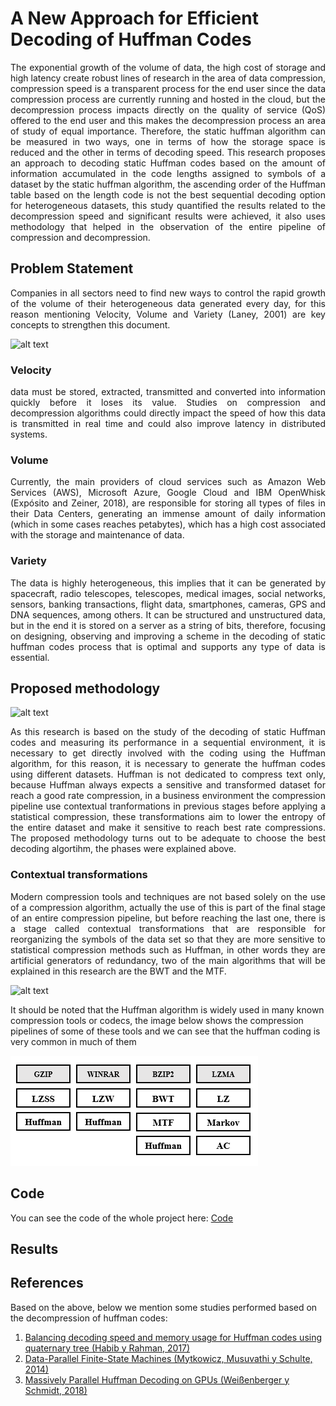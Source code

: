 # A New Approach for Efficient Decoding of Huffman Codes

<p align="justify">   
The exponential growth of the volume of data, the high cost of storage and high latency create robust lines of research in the area of data compression, compression speed is a transparent process for the end user since the data compression process are currently running and hosted in the cloud, but the decompression process impacts directly on the quality of service (QoS) offered to the end user and this makes the decompression process an area of study of equal importance. Therefore, the static huffman algorithm can be measured in two ways, one in terms of how the storage space is reduced and the other in terms of decoding speed. This research proposes an approach to decoding static Huffman codes based on the amount of information accumulated in the code lengths assigned to symbols of a dataset by the static huffman algorithm, the ascending order of the Huffman table based on the length code is not the best sequential decoding option for heterogeneous datasets, this study quantified the results related to the decompression speed and significant results were achieved, it also uses methodology that helped in the observation of the entire pipeline of compression and decompression.
</p>

## Problem Statement

<p align="justify">  
Companies in all sectors need to find new ways to control the rapid growth of the volume of their heterogeneous data generated every day, for this reason mentioning Velocity, Volume and Variety (Laney, 2001) are key concepts to strengthen this document.
</p>

![alt text](https://wittline.github.io/Huffman-decoding/images/3vs.png)

### Velocity
<p align="justify"> 
data must be stored, extracted, transmitted and converted into information quickly before it loses its value. Studies on compression and decompression algorithms could directly impact the speed of how this data is transmitted in real time and could also improve latency in distributed systems.
</p>

### Volume
<p align="justify"> 
Currently, the main providers of cloud services such as Amazon Web Services (AWS), Microsoft Azure, Google Cloud and IBM OpenWhisk (Expósito and Zeiner, 2018), are responsible for storing all types of files in their Data Centers, generating an immense amount of daily information (which in some cases reaches petabytes), which has a high cost associated with the storage and maintenance of data.
</p>

### Variety
<p align="justify"> 
The data is highly heterogeneous, this implies that it can be generated by spacecraft, radio telescopes, telescopes, medical images, social networks, sensors, banking transactions, flight data, smartphones, cameras, GPS and DNA sequences, among others. It can be structured and unstructured data, but in the end it is stored on a server as a string of bits, therefore, focusing on designing, observing and improving a scheme in the decoding of static huffman codes process that is optimal and supports any type of data is essential.
</p>


## Proposed methodology

![alt text](https://wittline.github.io/Huffman-decoding/images/meto.png)

<p align="justify"> 
As this research is based on the study of the decoding of static Huffman codes and measuring its performance in a sequential environment, it is necessary to get directly involved with the coding using the Huffman algorithm, for this reason, it is necessary to generate the huffman codes using different datasets. Huffman is not dedicated to compress text only, because Huffman always expects a sensitive and transformed dataset for reach a good rate compression, in a business environment the compression pipeline use contextual tranformations in previous stages before applying a statistical compression, these transformations aim to lower the entropy of the entire dataset and make it sensitive to reach best rate compressions. The proposed methodology turns out to be adequate to choose the best decoding algortihm, the phases were explained above.
</p>

### Contextual transformations
<p align="justify"> 
Modern compression tools and techniques are not based solely on the use of a compression algorithm, actually the use of this is part of the final stage of an entire compression pipeline, but before reaching the last one, there is a stage called contextual transformations that are responsible for reorganizing the symbols of the data set so that they are more sensitive to statistical compression methods such as Huffman, in other words they are artificial generators of redundancy, two of the main algorithms that will be explained in this research are the BWT and the MTF.
</p>

![alt text](https://wittline.github.io/Huffman-decoding/images/ct.png)

It should be noted that the Huffman algorithm is widely used in many known compression tools or codecs, the image below shows the compression pipelines of some of these tools and we can see that the huffman coding is very common in much of them

![alt text](https://github.com/Wittline/Huffman-decoding/blob/master/docs/images/codecs.png)




## Code
You can see the code of the whole project here: <a href="https://github.com/Wittline/Huffman-decoding/tree/master/Code" target="_blank">Code</a>

## Results

## References
Based on the above, below we mention some studies performed based on the decompression of huffman codes:
1. [Balancing decoding speed and memory usage for Huffman codes using quaternary tree (Habib y Rahman, 2017)](https://applied-informatics-j.springeropen.com/articles/10.1186/s40535-016-0032-z)	 
2. [Data-Parallel Finite-State Machines (Mytkowicz, Musuvathi y Schulte, 2014)](https://www.microsoft.com/en-us/research/wp-content/uploads/2016/02/asplos302-mytkowicz.pdf)	
3. [Massively Parallel Huffman Decoding on GPUs (Weißenberger y Schmidt, 2018)](https://dl.acm.org/citation.cfm?id=3225076)
